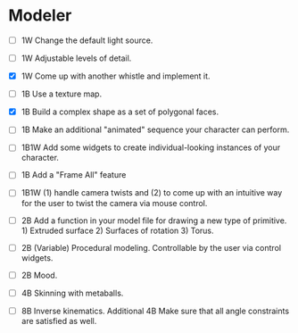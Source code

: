 # Modeler

- [ ] 1W Change the default light source.

- [ ] 1W Adjustable levels of detail.

- [x] 1W Come up with another whistle and implement it.

- [ ] 1B Use a texture map.

- [x] 1B Build a complex shape as a set of polygonal faces.

- [ ] 1B Make an additional "animated" sequence your character can perform.

- [ ] 1B1W Add some widgets to create individual-looking instances of your character.

- [ ] 1B Add a "Frame All" feature

- [ ] 1B1W (1) handle camera twists and (2) to come up with an intuitive way for the user to twist the camera via mouse control.

- [ ] 2B Add a function in your model file for drawing a new type of primitive. 1) Extruded surface 2) Surfaces of rotation 3) Torus.

- [ ] 2B (Variable) Procedural modeling. Controllable by the user via control widgets.

- [ ] 2B Mood.

- [ ] 4B Skinning with metaballs.

- [ ] 8B Inverse kinematics. Additional 4B Make sure that all angle constraints are satisfied as well.